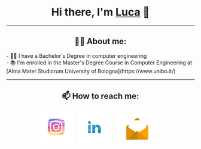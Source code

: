 <h1 align="center">Hi there, I'm <a href="https://github.com/LucaBerardi6" >Luca</a> 👋 </h1>


<hr>
<h2 align="center"> 👨‍💻 About me:  </h2>
- 👨‍🎓 I have a Bachelor's Degree in computer engineering <br>
- 📚 I'm enrolled in the Master's Degree Course in Computer Engineering at [Alma Mater Studiorum University of Bologna](https://www.unibo.it/)

<hr>
<h2 align="center">📫 How to reach me: </h2>
<p align='center'>
   <a href="https://www.instagram.com/luca__berardi/"><img height="90" src="https://github.com/LucaBerardi6/LucaBerardi6/blob/main/instagram_logo.webp"></a>&nbsp;&nbsp;
 <a href="https://www.linkedin.com/in/luca-berardi-911a94237/"><img height="90" src="https://github.com/LucaBerardi6/LucaBerardi6/blob/main/linkedin_logo.png"></a>&nbsp;&nbsp; 
 <a href="mailto:berardiluca99@gmail.com,berardiluca99@yahoo.com"><img height="90" src="https://github.com/LucaBerardi6/LucaBerardi6/blob/main/email2.png"></a>&nbsp;&nbsp; 
   
</p>   


   


<!--
- 🔭 I’m currently working on ...
- 🌱 I’m currently learning ...
- 👯 I’m looking to collaborate on ...
- 🤔 I’m looking for help with ...
- 💬 Ask me about ...
- 📫 How to reach me: ...
- 😄 Pronouns: ...
- ⚡ Fun fact: ...
-->
